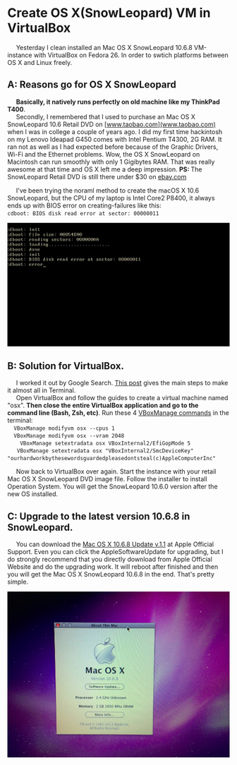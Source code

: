 #  Create OS X(SnowLeopard) VM in VirtualBox

&nbsp;&nbsp;&nbsp;&nbsp; Yesterday I clean installed an Mac OS X SnowLeopard 10.6.8 VM-instance with VirtualBox on Fedora 26. In order to swtich platforms between OS X and Linux freely.  

## A: Reasons go for OS X SnowLeopard
&nbsp;&nbsp;&nbsp;&nbsp; <B>Basically, it natively runs perfectly on old machine like my ThinkPad T400</B>.  
&nbsp;&nbsp;&nbsp;&nbsp; Secondly, I remembered that I used to purchase an Mac OS X SnowLeopard 10.6 Retail DVD on [www.taobao.com](www.taobao.com) when I was in college a couple of years ago. I did my first time hackintosh on my Lenovo Ideapad G450 comes with Intel Pentium T4300, 2G RAM. It ran not as well as I had expected before because of the Graphic Drivers, Wi-Fi and the Ethernet problems. Wow, the OS X SnowLeopard on Macintosh can run smoothly with only 1 Gigibytes RAM. That was really awesome at that time and OS X left me a deep impression.
 <b>PS: </b> The SnowLeopard Retail DVD is still there under $30 on [ebay.com](www.ebay.com)

&nbsp;&nbsp;&nbsp;&nbsp; I've been trying the noraml method to create the macOS X 10.6 SnowLeopard, but the CPU of my laptop is Intel Core2 P8400, it always ends up with BIOS error on creating-failures like this:  
	```
		cdboot: BIOS disk read error at sector: 00000011
	```   
	<p align="center"> <img src="./AAA-resource/SnowLeopardOSX-BIOS-Error.jpg"> </p>

## B: Solution for VirtualBox. 
&nbsp;&nbsp;&nbsp;&nbsp; I worked it out by Google Search. [This post](https://www.leaseweb.com/labs/2015/08/run-osx-vm-virtualbox/) gives the main steps to make it almost all in Terminal.  
&nbsp;&nbsp;&nbsp;&nbsp; Open VirtualBox and follow the guides to create a virtual machine named "osx". <b>Then close the entire VirtualBox application and go to the command line (Bash, Zsh, etc)</b>. Run these 4 [VBoxManage commands](http://www.virtualbox.org/manual/ch08.html) in the terminal:  
	```  
		VBoxManage modifyvm osx --cpus 1  
	```  
	```  
		VBoxManage modifyvm osx --vram 2048  
	```  
	```    
		VBoxManage setextradata osx VBoxInternal2/EfiGopMode 5  
	```  
	```   
		VBoxManage setextradata osx "VBoxInternal2/SmcDeviceKey" "ourhardworkbythesewordsguardedpleasedontsteal(c)AppleComputerInc"  
	```  

&nbsp;&nbsp;&nbsp;&nbsp; Now back to VirtualBox over again. Start the instance with your retail Mac OS X SnowLeopard DVD image file. Follow the installer to install Operation System. You will get the SnowLeopard 10.6.0 version after the new OS installed. 


## C: Upgrade to the latest version 10.6.8 in SnowLeopard.
&nbsp;&nbsp;&nbsp;&nbsp; You can download the [Mac OS X 10.6.8 Update v.1.1](https://support.apple.com/kb/DL1400?locale=en_US) at Apple Official Support. Even you can click the AppleSoftwareUpdate for upgrading, but I do strongly recommend that you directly download from Apple Official Website and do the upgrading work. It will reboot after finished and then you will get the Mac OS X SnowLeopard 10.6.8 in the end. That's pretty simple.  
<p align="center"> <img src="./AAA-resource/OSX10.6.8.jpg"> </p>

